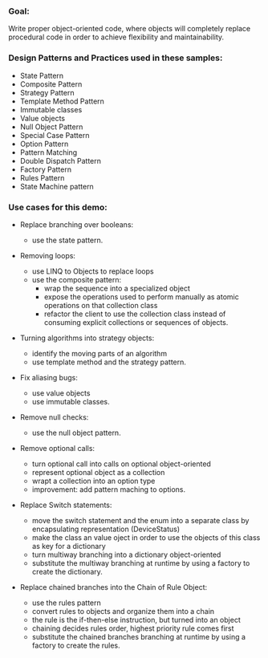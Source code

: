 ### Goal:
Write proper object-oriented code, where objects will completely replace procedural code in order to achieve flexibility and maintainability.

### Design Patterns and Practices used in these samples:
- State Pattern
- Composite Pattern
- Strategy Pattern
- Template Method Pattern
- Immutable classes
- Value objects
- Null Object Pattern
- Special Case Pattern
- Option Pattern
- Pattern Matching
- Double Dispatch Pattern
- Factory Pattern
- Rules Pattern
- State Machine pattern

### Use cases for this demo:

- Replace branching over booleans:
	- use the state pattern.
	
- Removing loops:
	- use LINQ to Objects to replace loops
	- use the composite pattern:
		- wrap the sequence into a specialized object 
		- expose the operations used to perform manually as atomic operations on that collection class
		- refactor the client to use the collection class instead of consuming explicit collections or sequences of objects.

- Turning algorithms into strategy objects:
	- identify the moving parts of an algorithm
	- use template method and the strategy pattern.

- Fix aliasing bugs:
	- use value objects
	- use immutable classes.

- Remove null checks:
	- use the null object pattern.
	
- Remove optional calls:
	- turn optional call into calls on optional object-oriented
	- represent optional object as a collection
	- wrapt a collection into an option type
	- improvement: add pattern maching to options.
	
- Replace Switch statements:
	- move the switch statement and the enum into a separate class by encapsulating representation (DeviceStatus)
	- make the class an value oject in order to use the objects of this class as key for a dictionary
	- turn multiway branching into a dictionary object-oriented
	- substitute the multiway branching at runtime by using a factory to create the dictionary.

- Replace chained branches into the Chain of Rule Object: 
	- use the rules pattern
	- convert rules to objects and organize them into a chain
	- the rule is the if-then-else instruction, but turned into an object
	- chaining decides rules order, highest priority rule comes first
	- substitute the chained branches branching at runtime by using a factory to create the rules.
